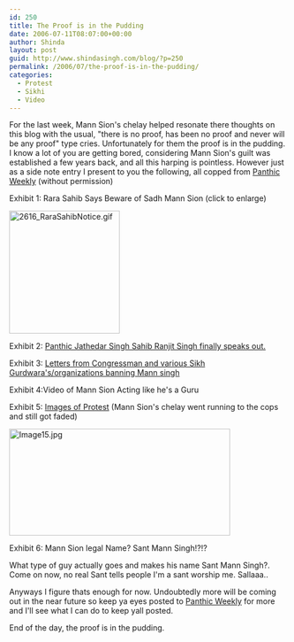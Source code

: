 ```yaml
---
id: 250
title: The Proof is in the Pudding
date: 2006-07-11T08:07:00+00:00
author: Shinda
layout: post
guid: http://www.shindasingh.com/blog/?p=250
permalink: /2006/07/the-proof-is-in-the-pudding/
categories:
  - Protest
  - Sikhi
  - Video
---
```

For the last week, Mann Sion's chelay helped resonate there thoughts on this blog with the usual, "there is no proof, has been no proof and never will be any proof" type cries. Unfortunately for them the proof is in the pudding. I know a lot of you are getting bored, considering Mann Sion's guilt was established a few years back, and all this harping is pointless. However just as a side note entry I present to you the following, all copped from [Panthic Weekly](http://www.panthic.org/) (without permission)

Exhibit 1: Rara Sahib Says Beware of Sadh Mann Sion (click to enlarge)

[<img src="http://www.shindasingh.com/blog/wp-content/uploads/2006/07/115003372378_tn4.jpg" style="WIDTH: 200px; HEIGHT: 222px" title="2616_RaraSahibNotice.gif" height="222" width="200" alt="2616_RaraSahibNotice.gif" border="0" id="115003372378.gif" />](http://www.shindasingh.com/blog/wp-content/uploads/2006/07/1150033723784.gif)

Exhibit 2: [Panthic Jathedar Singh Sahib Ranjit Singh finally speaks out.](http://www.panthic.org/news/125/ARTICLE/2619/2006-07-09.htmlhttp://www.panthic.org/news/125/ARTICLE/2619/2006-07-09.html)

Exhibit 3: [Letters from Congressman and various Sikh Gurdwara's/organizations banning Mann singh](http://www.panthic.org/news/123/ARTICLE/2616/2006-07-09.html)

Exhibit 4:Video of Mann Sion Acting like he's a Guru

Exhibit 5: [Images of Protest](http://www.panthic.org/gallery.php?id=2614) (Mann Sion's chelay went running to the cops and still got faded)

[<img src="http://www.shindasingh.com/blog/wp-content/uploads/2006/07/115003453481_tn4.jpg" style="WIDTH: 400px; HEIGHT: 193px" title="Image15.jpg" height="193" width="400" alt="Image15.jpg" border="0" id="115003453481.jpg" />](http://www.shindasingh.com/blog/wp-content/uploads/2006/07/1150034534814.jpg)

Exhibit 6: Mann Sion legal Name? Sant Mann Singh!?!?

What type of guy actually goes and makes his name Sant Mann Singh?. Come on now, no real Sant tells people I'm a sant worship me. Sallaaa..

Anyways I figure thats enough for now. Undoubtedly more will be coming out in the near future so keep ya eyes posted to [Panthic Weekly](http://www.panthic.org/) for more and I'll see what I can do to keep yall posted.

End of the day, the proof is in the pudding.